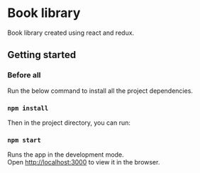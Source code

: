 # Book library

Book library created using react and redux.

## Getting started

### Before all

Run the below command to install all the project dependencies.

### `npm install`

Then in the project directory, you can run:

### `npm start`

Runs the app in the development mode.<br>
Open [http://localhost:3000](http://localhost:3000) to view it in the browser.
